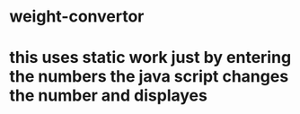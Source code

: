 # weight-convertor
# this uses static work just by entering the numbers the java script changes the number and displayes
